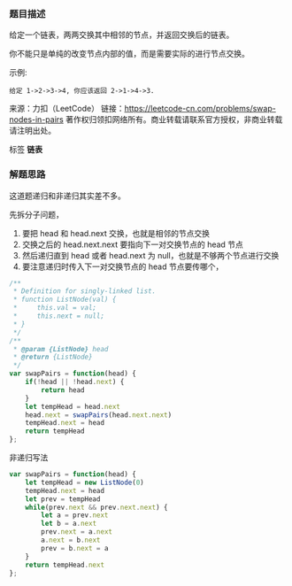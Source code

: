 ### 题目描述

给定一个链表，两两交换其中相邻的节点，并返回交换后的链表。

你不能只是单纯的改变节点内部的值，而是需要实际的进行节点交换。

示例:
```
给定 1->2->3->4, 你应该返回 2->1->4->3.
```
来源：力扣（LeetCode）
链接：https://leetcode-cn.com/problems/swap-nodes-in-pairs
著作权归领扣网络所有。商业转载请联系官方授权，非商业转载请注明出处。

标签 **链表**
### 解题思路

这道题递归和非递归其实差不多。

先拆分子问题，
1. 要把 head 和 head.next 交换，也就是相邻的节点交换
2. 交换之后的 head.next.next 要指向下一对交换节点的 head 节点
3. 然后递归直到 head 或者 head.next 为 null，也就是不够两个节点进行交换
4. 要注意递归时传入下一对交换节点的 head 节点要传哪个，
```js
/**
 * Definition for singly-linked list.
 * function ListNode(val) {
 *     this.val = val;
 *     this.next = null;
 * }
 */
/**
 * @param {ListNode} head
 * @return {ListNode}
 */
var swapPairs = function(head) {
    if(!head || !head.next) {
        return head
    }
    let tempHead = head.next   
    head.next = swapPairs(head.next.next)  
    tempHead.next = head
    return tempHead
};
```

非递归写法

```js
var swapPairs = function(head) {
    let tempHead = new ListNode(0)
    tempHead.next = head
    let prev = tempHead
    while(prev.next && prev.next.next) {
        let a = prev.next
        let b = a.next
        prev.next = a.next
        a.next = b.next
        prev = b.next = a
    }
    return tempHead.next
};
```